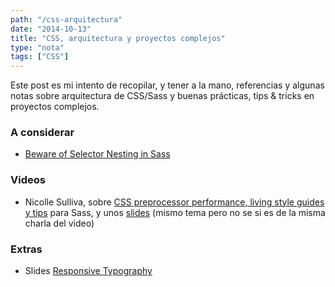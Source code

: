 ```yaml
---
path: "/css-arquitectura"
date: "2014-10-13"
title: "CSS, arquitectura y proyectos complejos"
type: "nota"
tags: ["CSS"]
---
```


Este post es mi intento de recopilar, y tener a la mano, referencias y algunas notas sobre arquitectura de CSS/Sass y buenas prácticas, tips & tricks en proyectos complejos.

### A considerar

- [Beware of Selector Nesting in Sass](http://www.sitepoint.com/beware-selector-nesting-sass/)

### Videos

- Nicolle Sulliva, sobre [CSS preprocessor performance, living style guides y tips](http://youtu.be/0NDyopLKE1w) para Sass, y unos [slides](http://www.slideshare.net/stubbornella/styleguide-jsconf) (mismo tema pero no se si es de la misma charla del video)

### Extras

- Slides [Responsive Typography](http://www.slideshare.net/clarissapeterson/responsive-typography-27460071)
